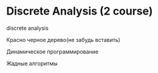 # Discrete Analysis (2 course)
discrete analysis

Красно черное дерево(не забудь вставить)

Динамическое программирование

Жадные алгоритмы
